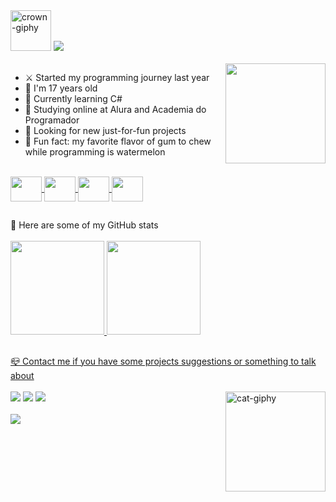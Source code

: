 <div id="header">
    <img alt ="crown-giphy" width="65" src="https://media.giphy.com/media/srrh2v0IiCjNBSO88c/giphy.gif">
    <!-- I made it on https://readme-typing-svg.demolab.com/demo/ -->
    <a alt="Typing SVG" href="https://git.io/typing-svg"><img src="https://readme-typing-svg.demolab.com?font=Silkscreen&duration=3000&pause=1500&color=F3BD39&width=435&lines=Hi%2C+I'm+Paola+Oliveira"/></a>
</div>

<div id="aboutMe">
  <br>
  <!-- I made images on Pricrew ="https://picrew.me/ja/image_maker/338224" and used Canva ="https://www.canva.com/pt_br/criar/editor-de-gif/" to create a gif with the two images,
       after I send it to Discord and copied the message link -->
  <img align ="right" height ="160" width ="160" src ="https://media.discordapp.net/attachments/1096481399994851330/1101383239588913174/gifGithub.gif">
  <ul>
    <li>⚔️ Started my programming journey last year</li>
    <li>👾 I'm 17 years old</li>
    <li>🌱 Currently learning C#</li>
    <li>📒 Studying online at Alura and Academia do Programador</li>
    <li>👀 Looking for new just-for-fun projects</li>
    <li>🍬 Fun fact: my favorite flavor of gum to chew while programming is watermelon</li>
  </ul>  
 </div>
 
 <div id="myLanguages">  
  <br>
  <a href="#" > 
  <!-- Images from "https://devicon.dev/" -->
  <img align = "center" height="40" width="50" src="https://cdn.jsdelivr.net/gh/devicons/devicon/icons/csharp/csharp-original.svg">
  <img align = "center" height="40" width="50" src="https://cdn.jsdelivr.net/gh/devicons/devicon/icons/html5/html5-original.svg">
  <img align = "center" height="40" width="50" src="https://cdn.jsdelivr.net/gh/devicons/devicon/icons/css3/css3-original.svg">
  <img align = "center" height="40" width="50" src="https://cdn.jsdelivr.net/gh/devicons/devicon/icons/javascript/javascript-original.svg">   
  </a>
</div>  
 
##

<div id="githubStats">
  💫 Here are some of my GitHub stats <br><br>
  <!-- I got this cards in "https://github.com/anuraghazra/github-readme-stats" -->
  <a href="https://github.com/apaolaoliveira">
  <img height="150em" src="https://github-readme-stats.vercel.app/api?username=apaolaoliveira&show_icons=true&theme=dracula">
  <img height="150em" src="https://github-readme-stats.vercel.app/api/top-langs/?username=apaolaoliveira&layout=compact&theme=dracula"> 
</div>
  
##  
 
<div id="mySocialMedia">
  📪 Contact me if you have some projects suggestions or something to talk about <br><br>
  <img alt ="cat-giphy" align ="right" height ="160" width ="160" src="https://media.giphy.com/media/TVzojOaWsHelM76kWi/giphy.gif">
  <!-- Images from "https://dev.to/envoy_/150-badges-for-github-pnk" -->
  <a href="https://codepen.io/apaolaoliveira" target="_blank"><img src="https://img.shields.io/badge/Codepen-000000?style=for-the-badge&logo=codepen&logoColor=white" target="_blank"></a>
  <a href="https://www.instagram.com/apaolaoli/" target="_blank"><img src="https://img.shields.io/badge/Instagram-E4405F?style=for-the-badge&logo=instagram&logoColor=white" target="_blank"></a>
  <!-- I'll keep this here for the future.
      <a href="" target="_blank"><img src="https://img.shields.io/badge/LinkedIn-0077B5?style=for-the-badge&logo=linkedin&logoColor=white"></a> -->
  <a href="mailto:paolaoliveira.dev@gmail.com" target="_blank"><img src="https://img.shields.io/badge/Gmail-D14836?style=for-the-badge&logo=gmail&logoColor=white" target="_blank"></a>
</div>  
  
<div id="footer">
  <br>
  <!-- Made at "https://visitcount.itsvg.in" -->
  <img src="https://visitcount.itsvg.in/api?id=apaolaoliveira&label=Profile%20Views&color=5&icon=7&pretty=true.svg">
</div>

